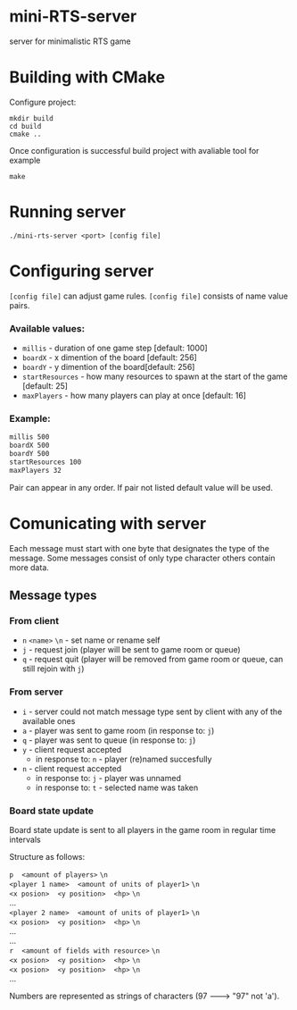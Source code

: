 # mini-RTS-server
server for minimalistic RTS game

# Building with CMake

Configure project:

```
mkdir build
cd build 
cmake ..

```

Once configuration is successful build project with avaliable tool
for example
```
make
```

# Running server

`./mini-rts-server <port> [config file]`

# Configuring server

`[config file]` can adjust game rules. `[config file]` consists of name value pairs.

### Available values:

* `millis` - duration of one game step [default: 1000]
* `boardX` - x dimention of the board [default: 256]
* `boardY` - y dimention of the board[default: 256]
* `startResources` - how many resources to spawn at the start of the game [default: 25]
* `maxPlayers` - how many players can play at once [default: 16]

### Example:

``` config.txt
millis 500
boardX 500
boardY 500
startResources 100
maxPlayers 32
```

Pair can appear in any order. If pair not listed default value will be used.

# Comunicating with server

Each message must start with one byte that designates the type of the message.
Some messages consist of only type character others contain more data.

## Message types

### From client

- `n` `<name>` `\n` - set name or rename self
- `j` - request join (player will be sent to game room or queue)
- `q` - request quit (player will be removed from game room or queue, can still rejoin with `j`)

### From server

- `i` - server could not match message type sent by client with any of the available ones
- `a` - player was sent to game room (in response to: `j`)
- `q` - player was sent to queue (in response to: `j`)
- `y` - client request accepted
  - in response to: `n` - player (re)named succesfully
- `n` - client request accepted
  - in response to: `j` - player was unnamed
  - in response to: `t` - selected name was taken
 
### Board state update

Board state update is sent to all players in the game room in regular time intervals

Structure as follows:

`p` ` ` `<amount of players>` `\n`  
`<player 1 name>` ` ` `<amount of units of player1>` `\n`  
`<x posion>` ` ` `<y position>` ` ` `<hp>` `\n`  
...  
`<player 2 name>` ` ` `<amount of units of player1>` `\n`  
`<x posion>` ` ` `<y position>` ` ` `<hp>` `\n`  
...  
...  
`r` ` ` `<amount of fields with resource>` `\n`  
`<x posion>` ` ` `<y position>` ` ` `<hp>` `\n`  
`<x posion>` ` ` `<y position>` ` ` `<hp>` `\n`  
...

Numbers are represented as strings of characters (97 ---> "97" not 'a').
